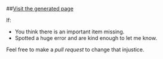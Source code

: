 ##[Visit the generated page](http://ridingwolf.github.io)

If:
- You think there is an important item missing.
- Spotted a huge error and are kind enough to let me know.

Feel free to make a _pull request_ to change that injustice.